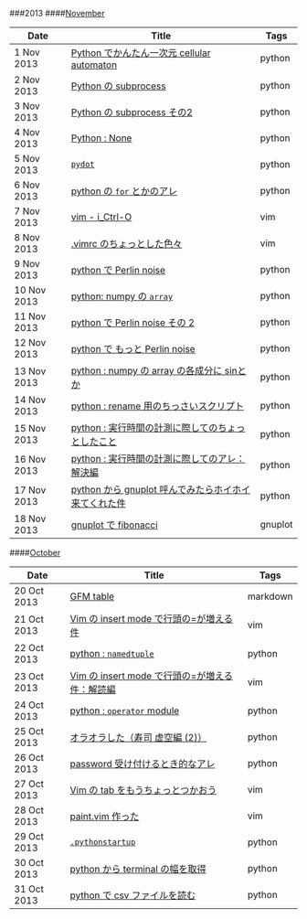 ###2013
####[November](./2013/Nov)

|Date       |Title                                                                                  |Tags    |
|-----------|---------------------------------------------------------------------------------------|--------|
|1 Nov 2013 |[Python でかんたん一次元 cellular automaton](./2013/Nov/1.python-ca.md)                |python  |
|2 Nov 2013 |[Python の subprocess](./2013/Nov/2.python-subprocess.md)                              |python  |
|3 Nov 2013 |[Python の subprocess その2](./2013/Nov/3.python-subprocess-2.md)                      |python  |
|4 Nov 2013 |[Python : None](./2013/Nov/4.python-None-comparison.md)                                |python  |
|5 Nov 2013 |[`pydot`](./2013/Nov/5.python-pydot.md)                                                |python  |
|6 Nov 2013 |[python の `for` とかのアレ](./2013/Nov/6.python-for-refresh.md)                       |python  |
|7 Nov 2013 |[vim - i_Ctrl-O](./2013/Nov/7.vim-i_CTRL-O.md)                                         |vim     |
|8 Nov 2013 |[.vimrc のちょっとした色々]( ./2013/Nov/8.vimrc-settings.md)                           |vim     |
|9 Nov 2013 |[python で Perlin noise](./2013/Nov/9.python-perlinnoise.md)                           |python  |
|10 Nov 2013|[python: numpy の `array`](./2013/Nov/10.python-numpy-arrays.md)                       |python  |
|11 Nov 2013|[python で Perlin noise その 2](./2013/Nov/11.python-perlinnoise-multi.md)             |python  |
|12 Nov 2013|[python で もっと Perlin noise](./2013/Nov/12.python-perlinnoise-more.md)              |python  |
|13 Nov 2013|[python : numpy の array の各成分に sinとか](./2013/Nov/13.python-numpy-sin.md)        |python  |
|14 Nov 2013|[python : rename 用のちっさいスクリプト](./2013/Nov/14.python-handy-renamer.md)        |python  |
|15 Nov 2013|[python : 実行時間の計測に際してのちょっとしたこと](./2013/Nov/15.python-timing.md)    |python  |
|16 Nov 2013|[python : 実行時間の計測に際してのアレ：解決編](./2013/Nov/16.python-timing-solved.md) |python  |
|17 Nov 2013|[python から gnuplot 呼んでみたらホイホイ来てくれた件](./2013/Nov/17.python-gnuplot.md)|python  |
|18 Nov 2013|[gnuplot で fibonacci](./2013/Nov/18.gnuplot-fib.md)                                   |gnuplot |

####[October](./2013/Oct)

|Date       |Title                                                                               |Tags    |
|-----------|------------------------------------------------------------------------------------|--------|
|20 Oct 2013|[GFM table](./2013/Oct/20.gfmtable.md)                                              |markdown|
|21 Oct 2013|[Vim の insert mode で行頭の=が増える件](./2013/Oct/21.vim-doubleequal.md)          |vim     |
|22 Oct 2013|[python : `namedtuple`](./2013/Oct/22.python-namedtuple.md)                         |python  |
|23 Oct 2013|[Vim の insert mode で行頭の=が増える件：解読編](./2013/Oct/23.vim-doubleequal-2.md)|vim     |
|24 Oct 2013|[python : `operator` module](./2013/Oct/24.python-module-operator.md)               |python  |
|25 Oct 2013|[オラオラした（寿司 虚空編 (2)）](./2013/Oct/25.oraora-sushi2.md)                   |python  |
|26 Oct 2013|[password 受け付けるとき的なアレ](./2013/Oct/26.python-getpass.md)                  |python  |
|27 Oct 2013|[Vim の tab をもうちょっとつかおう](./2013/Oct/27.vim-tabs.md)                      |vim     |
|28 Oct 2013|[paint.vim 作った](./2013/Oct/28.vim-paint.md)                                      |vim     |
|29 Oct 2013|[`.pythonstartup`](./2013/Oct/29.pythonstartup.md)                                  |python  |
|30 Oct 2013|[python から terminal の幅を取得](./2013/Oct/30.python-consolewidth.md)             |python  |
|31 Oct 2013|[python で csv ファイルを読む](./2013/Oct/31-python-readcsv.md)                     |python  |

